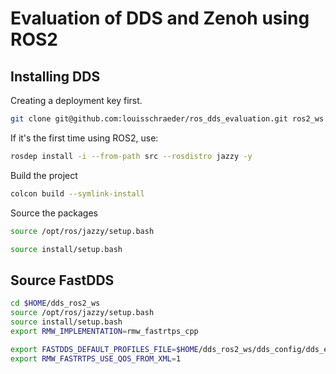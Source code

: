 # Evaluation of DDS and Zenoh using ROS2

## Installing DDS

Creating a deployment key first.

```bash
git clone git@github.com:louisschraeder/ros_dds_evaluation.git ros2_ws
```

If it's the first time using ROS2, use:

```bash
rosdep install -i --from-path src --rosdistro jazzy -y
```

Build the project

```bash
colcon build --symlink-install
```

Source the packages

```bash
source /opt/ros/jazzy/setup.bash
```

```bash
source install/setup.bash
```

## Source FastDDS

```bash
cd $HOME/dds_ros2_ws
source /opt/ros/jazzy/setup.bash
source install/setup.bash
export RMW_IMPLEMENTATION=rmw_fastrtps_cpp
```

```bash
export FASTDDS_DEFAULT_PROFILES_FILE=$HOME/dds_ros2_ws/dds_config/dds_evalation_conig.xml
export RMW_FASTRTPS_USE_QOS_FROM_XML=1
```

```bash

```